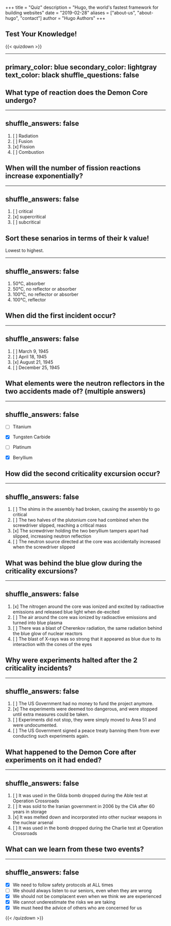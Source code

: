 +++
title = "Quiz"
description = "Hugo, the world's fastest framework for building websites"
date = "2019-02-28"
aliases = ["about-us", "about-hugo", "contact"]
author = "Hugo Authors"
+++

<script 
     src="https://cdn.jsdelivr.net/npm/quizdown@latest/public/build/quizdown.js">
  </script>
  <script 
      src="https://cdn.jsdelivr.net/npm/quizdown@latest/public/build/extensions/quizdownKatex.js">
  </script>
  <script 
      src="https://cdn.jsdelivr.net/npm/quizdown@latest/public/build/extensions/quizdownHighlight.js">
  </script>
  <script>quizdown.register(quizdownHighlight).register(quizdownKatex).init()</script> 

## Test Your Knowledge!

{{< quizdown >}}

---
primary_color: blue
secondary_color: lightgray
text_color: black
shuffle_questions: false
---

## What type of reaction does the Demon Core undergo?

---
shuffle_answers: false
---

1. [ ] Radiation
1. [ ] Fusion
1. [x] Fission
1. [ ] Combustion

## When will the number of fission reactions increase exponentially? 

---
shuffle_answers: false
---

1. [ ] critical
1. [x] supercritical
1. [ ] subcritical

## Sort these senarios in terms of their k value!
Lowest to highest.

---
shuffle_answers: false
---

1. 50°C,  absorber
2. 50°C,  no reflector or absorber
3. 100°C, no reflector or absorber
4. 100°C, reflector

## When did the first incident occur?

---
shuffle_answers: false
---

1. [ ] March 9, 1945
1. [ ] April 18, 1945
1. [x] August 21, 1945
1. [ ] December 25, 1945

## What elements were the neutron reflectors in the two accidents made of? (multiple answers)

---
shuffle_answers: false
---

- [ ] Titanium 
- [x] Tungsten Carbide
- [ ] Platinum
- [x] Beryllium


## How did the second criticality excursion occur?

---
shuffle_answers: false
---

1. [ ] The shims in the assembly had broken, causing the assembly to go critical
1. [ ] The two halves of the plutonium core had combined when the screwdriver slipped, reaching a critical mass
1. [x] The screwdriver holding the two beryllium tampers apart had slipped, increasing neutron reflection
1. [ ] The neutron source directed at the core was accidentally increased when the screwdriver slipped

## What was behind the blue glow during the criticality excursions?

---
shuffle_answers: false
---

1. [x] The nitrogen around the core was ionized and excited by radioactive emissions and released blue light when de-excited
1. [ ] The air around the core was ionized by radioactive emissions and turned into blue plasma
1. [ ] There was a blast of Cherenkov radiation, the same radiation behind the blue glow of nuclear reactors
1. [ ] The blast of X-rays was so strong that it appeared as blue due to its interaction with the cones of the eyes


## Why were experiments halted after the 2 criticality incidents?

---
shuffle_answers: false
---

1. [ ] The US Government had no money to fund the project anymore. 
1. [x] The experiments were deemed too dangerous, and were stopped until extra measures could be taken.
1. [ ] Experiments did not stop, they were simply moved to Area 51 and were undocumented.
1. [ ] The US Government signed a peace treaty banning them from ever conducting such experiments again.

## What happened to the Demon Core after experiments on it had ended?

---
shuffle_answers: false
---

1. [ ] It was used in the Gilda bomb dropped during the Able test at Operation Crossroads
1. [ ] It was sold to the Iranian government in 2006 by the CIA after 60 years in storage
1. [x] It was melted down and incorporated into other nuclear weapons in the nuclear arsenal
1. [ ] It was used in the bomb dropped during the Charlie test at Operation Crossroads

## What can we learn from these two events?

---
shuffle_answers: false
---

- [x] We need to follow safety protocols at ALL times
- [ ] We should always listen to our seniors, even when they are wrong
- [x] We should not be complacent even when we think we are experienced
- [x] We cannot underestimate the risks we are taking
- [x] We must heed the advice of others who are concerned for us

{{< /quizdown >}}
